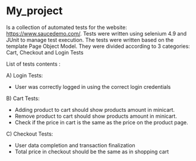# My_project 
Is a collection of automated tests for the website: https://www.saucedemo.com/.
Tests were written using selenium 4.9 and JUnit to manage test execution.
The tests were written based on the template Page Object Model.
They were divided according to 3 categories: Cart, Checkout and Login Tests

List of tests contents :

A) Login Tests:
  - User was correctly logged in using the correct login credentials 
 
B) Cart Tests:
  - Adding product to cart should show products amount in minicart.
  - Remove product to cart should show products amount in minicart.
  - Check if the price in cart is the same as the price on the product page.

C) Checkout Tests:
  - User data completion and transaction finalization
  - Total price in checkout should be the same as in shopping cart
